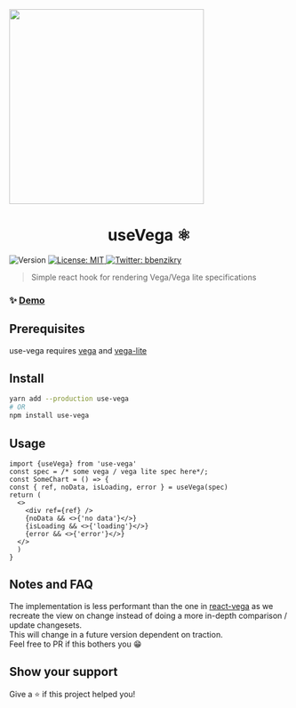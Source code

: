 <img width='350px' src="https://user-images.githubusercontent.com/1993348/98430757-6fff3680-20b8-11eb-9b31-617f6d27b1fa.png">
<h1 align="center">useVega ⚛</h1>
<p>
  <img alt="Version" src="https://img.shields.io/badge/version-0.4.0-blue.svg?cacheSeconds=2592000" />
  <a href="#" target="_blank">
    <img alt="License: MIT" src="https://img.shields.io/badge/License-MIT-yellow.svg" />
  </a>
  <a href="https://twitter.com/bbenzikry" target="_blank">
    <img alt="Twitter: bbenzikry" src="https://img.shields.io/twitter/follow/bbenzikry.svg?style=social" />
  </a>
</p>

> Simple react hook for rendering Vega/Vega lite specifications

### ✨ [Demo](https://bbenzikry.github.io/use-vega)

## Prerequisites

use-vega requires [vega](https://www.npmjs.com/package/vega) and [vega-lite](https://www.npmjs.com/package/vega-lite)

## Install

```sh
yarn add --production use-vega
# OR
npm install use-vega
```

## Usage

```tsx
import {useVega} from 'use-vega'
const spec = /* some vega / vega lite spec here*/;
const SomeChart = () => {
const { ref, noData, isLoading, error } = useVega(spec)
return (
  <>
    <div ref={ref} />
    {noData && <>{'no data'}</>}
    {isLoading && <>{'loading'}</>}
    {error && <>{'error'}</>}
  </>
  )
}
```

## Notes and FAQ

The implementation is less performant than the one in [react-vega](https://github.com/vega/react-vega) as we recreate the view on change instead of doing a more in-depth comparison / update changesets.  
This will change in a future version dependent on traction.  
Feel free to PR if this bothers you 😁

## Show your support

Give a ⭐️ if this project helped you!

